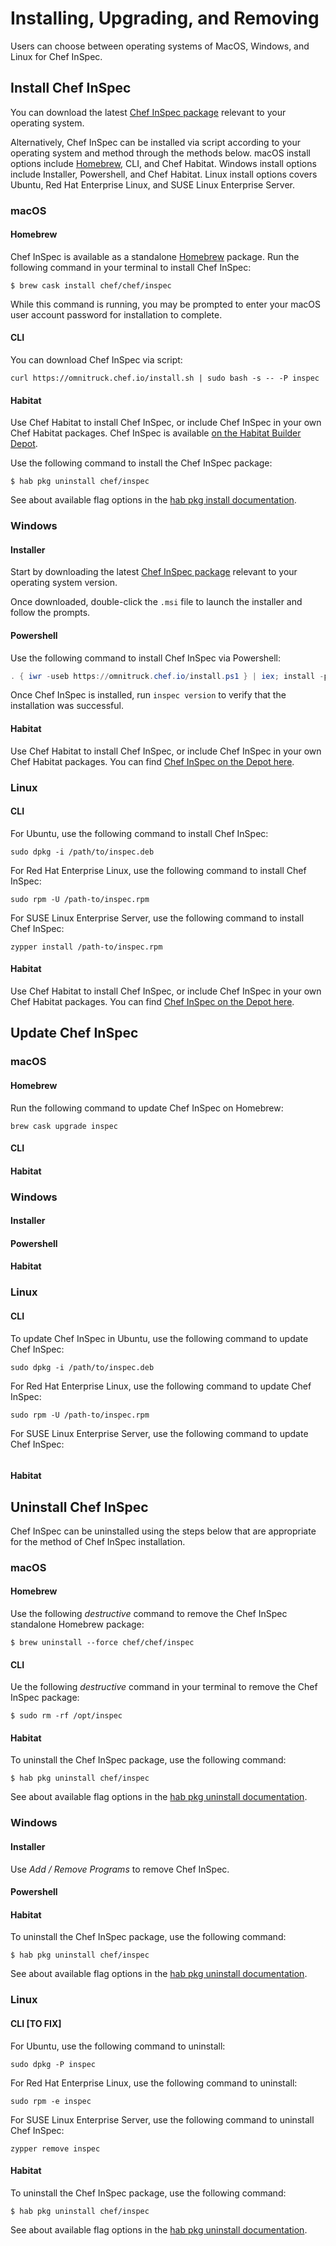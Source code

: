 # Installing, Upgrading, and Removing

Users can choose between operating systems of MacOS, Windows, and Linux for Chef InSpec.

## Install Chef InSpec

You can download the latest [Chef InSpec package](https://downloads.chef.io/inspec) relevant to your operating system. 

Alternatively, Chef InSpec can be installed via script according to your operating system and method through the methods below.
macOS install options include [Homebrew](https://brew.sh/), CLI, and Chef Habitat. Windows install options include Installer, Powershell, and Chef Habitat. Linux install options covers Ubuntu, Red Hat Enterprise Linux, and SUSE Linux Enterprise Server.

### macOS

#### Homebrew

Chef InSpec is available as a standalone [Homebrew](https://brew.sh/) package. Run the following command in your terminal to install Chef InSpec:

``` 
$ brew cask install chef/chef/inspec
```

While this command is running, you may be prompted to enter your macOS user account password for installation to complete.

#### CLI

You can download Chef InSpec via script:
```
curl https://omnitruck.chef.io/install.sh | sudo bash -s -- -P inspec
```

#### Habitat

Use Chef Habitat to install Chef InSpec, or include Chef InSpec in your own Chef Habitat packages. Chef InSpec is available [on the Habitat Builder Depot](https://bldr.habitat.sh/#/pkgs/chef/inspec).

Use the following command to install the Chef InSpec package:

```
$ hab pkg uninstall chef/inspec
```

See about available flag options in the [hab pkg install documentation](https://www.habitat.sh/docs/habitat-cli/#hab-pkg-install).

### Windows

#### Installer

Start by downloading the latest [Chef InSpec package](https://downloads.chef.io/inspec) relevant to your operating system version.

Once downloaded, double-click the `.msi` file to launch the installer and follow the prompts.

#### Powershell

Use the following command to install Chef InSpec via Powershell:

```powershell
. { iwr -useb https://omnitruck.chef.io/install.ps1 } | iex; install -project inspec
```

Once Chef InSpec is installed, run `inspec version` to verify that the installation was successful.

#### Habitat

Use Chef Habitat to install Chef InSpec, or include Chef InSpec in your own Chef Habitat packages. 
You can find [Chef InSpec on the Depot here](https://bldr.habitat.sh/#/pkgs/chef/inspec).

### Linux

#### CLI

For Ubuntu, use the following command to install Chef InSpec:

```
sudo dpkg -i /path/to/inspec.deb
```

For Red Hat Enterprise Linux, use the following command to install Chef InSpec:

```
sudo rpm -U /path-to/inspec.rpm
```

For SUSE Linux Enterprise Server, use the following command to install Chef InSpec: 

```
zypper install /path-to/inspec.rpm
```

#### Habitat

Use Chef Habitat to install Chef InSpec, or include Chef InSpec in your own Chef Habitat packages. 
You can find [Chef InSpec on the Depot here](https://bldr.habitat.sh/#/pkgs/chef/inspec).


## Update Chef InSpec

### macOS

#### Homebrew

Run the following command to update Chef InSpec on Homebrew:

```
brew cask upgrade inspec
```

#### CLI

#### Habitat



### Windows

#### Installer

#### Powershell

#### Habitat



### Linux

#### CLI

To update Chef InSpec in Ubuntu, use the following command to update Chef InSpec:

```
sudo dpkg -i /path/to/inspec.deb
```

For Red Hat Enterprise Linux, use the following command to update Chef InSpec:
```
sudo rpm -U /path-to/inspec.rpm
```

For SUSE Linux Enterprise Server, use the following command to update Chef InSpec: 

```

```

#### Habitat


## Uninstall Chef InSpec

Chef InSpec can be uninstalled using the steps below that are appropriate for the method of Chef InSpec installation.

### macOS

#### Homebrew

Use the following *destructive* command to remove the Chef InSpec standalone Homebrew package:

```
$ brew uninstall --force chef/chef/inspec
```

#### CLI

Ue the following *destructive* command in your terminal to remove the Chef InSpec package:

```
$ sudo rm -rf /opt/inspec
```

#### Habitat

To uninstall the Chef InSpec package, use the following command:

```
$ hab pkg uninstall chef/inspec
```

See about available flag options in the [hab pkg uninstall documentation](https://www.habitat.sh/docs/habitat-cli/#hab-pkg-uninstall).


### Windows

#### Installer

Use *Add / Remove Programs* to remove Chef InSpec.

#### Powershell
 

#### Habitat

To uninstall the Chef InSpec package, use the following command:

```
$ hab pkg uninstall chef/inspec
```

See about available flag options in the [hab pkg uninstall documentation](https://www.habitat.sh/docs/habitat-cli/#hab-pkg-uninstall).

### Linux

#### CLI [TO FIX]

For Ubuntu, use the following command to uninstall:

```
sudo dpkg -P inspec
```

For Red Hat Enterprise Linux, use the following command to uninstall:

```
sudo rpm -e inspec
```

For SUSE Linux Enterprise Server, use the following command to uninstall Chef InSpec: 

```
zypper remove inspec
```

#### Habitat

To uninstall the Chef InSpec package, use the following command:

```
$ hab pkg uninstall chef/inspec
```

See about available flag options in the [hab pkg uninstall documentation](https://www.habitat.sh/docs/habitat-cli/#hab-pkg-uninstall).
